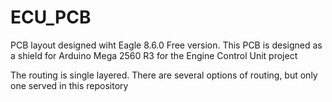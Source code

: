 # ECU_PCB
PCB layout designed wiht Eagle 8.6.0 Free version. This PCB is designed as a shield for Arduino Mega 2560 R3 for the Engine Control Unit project

The routing is single layered. There are several options of routing, but only one served in this repository
